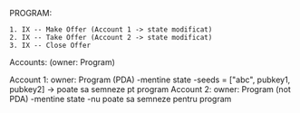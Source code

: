 PROGRAM:

    1. IX -- Make Offer (Account 1 -> state modificat)
    2. IX -- Take Offer (Account 2 -> state modificat)
    3. IX -- Close Offer

Accounts: (owner: Program)

Account 1: owner: Program (PDA)
    -mentine state
    -seeds = ["abc", pubkey1, pubkey2] -> poate sa semneze pt program
Account 2: owner: Program (not PDA)
    -mentine state
    -nu poate sa semneze pentru program
